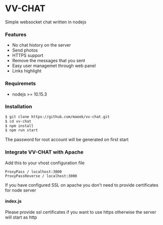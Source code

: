 # VV-CHAT
Simple websocket chat written in nodejs

### Features

  - No chat history on the server
  - Send photos
  - HTTPS support
  - Remove the messages that you sent
  - Easy user managemet through web panel
  - Links highlight

### Requiremets

  - nodejs >= 10.15.3

### Installation

```sh
$ git clone https://github.com/maeek/vv-chat.git
$ cd vv-chat
$ npm install
$ npm run start
```
The password for root account will be generated on first start


### Integrate VV-CHAT with Apache

Add this to your vhost configuration file
```
ProxyPass / localhost:3000
ProxyPassReverse / localhost:3000
```
If you have configured SSL on apache you don't need to provide certificates for node server


#### index.js

Please provide ssl certificates if you want to use https otherwise the server will start as http
